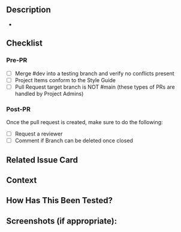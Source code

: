 <!--- Provide a general summary of your changes in the Title above (use the Feature Name as a starter)-->

## Description
<!--- Describe your changes in detail -->
- 

## Checklist
<!-- Make sure the Checklist Items have been completed before requesting review -->
### Pre-PR
- [ ] Merge #dev into a testing branch and verify no conflicts present
- [ ] Project Items conform to the Style Guide
- [ ] Pull Request target branch is NOT #main (these types of PRs are handled by Project Admins)

### Post-PR
Once the pull request is created, make sure to do the following:
- [ ] Request a reviewer
- [ ] Comment if Branch can be deleted once closed

## Related Issue Card
<!--- Please link to the Jira/Issue card here: -->

## Context
<!--- Why is this change required? What problem does it solve? -->
<!--- If it fixes an open card, please link to the card above. -->

## How Has This Been Tested?
<!--- Please describe in detail how you tested your changes. -->
<!--- Include details of your testing environment, and the tests you ran to -->
<!--- see how your change affects other areas of the code, etc. -->

## Screenshots (if appropriate):
